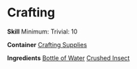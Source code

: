 <!-- TITLE: Dye -->
<!-- SUBTITLE: A deep stain made of crushed up insects. -->

# Crafting
**Skill**
Minimum: 
Trivial: 10

**Container**
[Crafting Supplies](crafting-supplies)

**Ingredients**
[Bottle of Water](bottle-of-water)
[Crushed Insect](crushed-insect)
